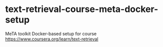 # text-retrieval-course-meta-docker-setup
MeTA toolkit Docker-based setup for course https://www.coursera.org/learn/text-retrieval
